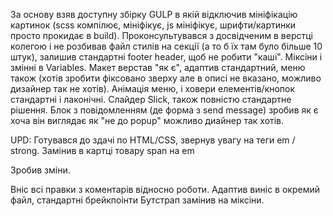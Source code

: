 За основу взяв доступну збірку GULP в якій відключив мініфікацію картинок (scss компілює, мініфікує, js мініфікує, шрифти/картинки просто прокидає в build).
Проконсультувався з досвідченим в верстці колегою і не розбивав файл стилів на секції (а то б їх там було більше 10 штук), залишив стандартні footer header, 
щоб не робити "каші". Міксіни і змінні в Variables. Макет верстав "як є", адаптив стандартний, меню також (хотів зробити фіксовано зверху але в описі не вказано, можливо дизайнер так не хотів).
Анімація меню, і ховери елементів/кнопок стандартні і лаконічні.
Слайдер Slick, також повністю стандартне рішення.
Блок з повідомленням (де форма з send message) зробив як є хоча він виглядає як "не до popup" можливо диайнер так хотів. 


UPD: Готувався до здачі по HTML/CSS, звернув увагу на теги em / strong. Замінив в картці товару span на em

Зробив зміни.

Вніс всі правки з коментарів відносно роботи.
Адаптив виніс в окремий файл, стандартні брейкпоінти Бутстрап замінив на міксіни.
